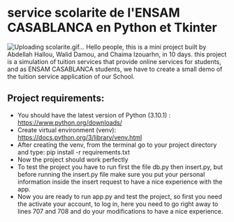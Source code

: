 # service scolarite de l'ENSAM CASABLANCA en Python et Tkinter
![Uploading scolarite.gif…]()
Hello people, this is a mini project built by Abdellah Hallou, Walid Damou, and Chaima Izouarhn, in 10 days. this project is a simulation of tuition services that provide online services for students, and as ENSAM CASABLANCA students, we have to create a small demo of the tuition service application of our School. 
## Project requirements:
- You should have the latest version of Python (3.10.1) : https://www.python.org/downloads/
- Create virtual environment (venv): https://docs.python.org/3/library/venv.html
- After creating the venv, from the terminal go to your project directory and type: pip install -r requirements.txt
- Now the project should work perfectly
- To test the project you have to run first the file db.py then insert.py,  but before running the insert.py file make sure you put your personal information inside the insert request to have a nice experience with the app.
- Now you are ready to run app.py and test the project, so first you need the activate your account, to log in, here you need to go right away to lines 707 and 708 and do your modifications to have a nice experience.
